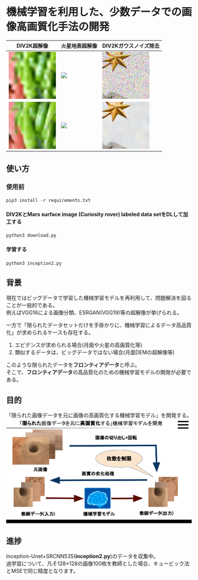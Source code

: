 # 機械学習を利用した、少数データでの画像高画質化手法の開発
|DIV2K超解像|火星地表超解像|DIV2Kガウスノイズ除去|
|---|---|---|
|![](https://github.com/jSm449g4d/Research/blob/master/assets/t570.png)|![](https://github.com/jSm449g4d/Research/blob/master/assets/t30.png)|![](https://github.com/jSm449g4d/Research/blob/master/assets/t182.png)|
|![](https://github.com/jSm449g4d/Research/blob/master/assets/p570.png)|![](https://github.com/jSm449g4d/Research/blob/master/assets/p30.png)|![](https://github.com/jSm449g4d/Research/blob/master/assets/p182.png)|
## 使い方
### 使用前
`pip3 install -r requirements.txt`  
#### **DIV2K**と**Mars surface image (Curiosity rover) labeled data set**をDLして加工する  
`python3 download.py`  
#### 学習する  
`python3 inception2.py`  
## 背景
現在ではビッグデータで学習した機械学習モデルを再利用して、問題解決を図ることが一般的である。  
例えばVGG16による画像分類、ESRGAN(VGG19)等の超解像が挙げられる。  

一方で「限られたデータセットだけを手掛かりに、機械学習によるデータ高品質化」が求められるケースも存在する。  
1. エビデンスが求められる場合(月面や火星の高画質化等)  
2. 類似するデータは、ビッグデータではない場合(月面DEMの超解像等)  

このような限られたデータを**フロンティアデータ**と呼ぶ。  
そこで、**フロンティアデータ**の高品質化のための機械学習モデルの開発が必要である。  
## 目的
「限られた画像データを元に画像の高画質化する機械学習モデル」を開発する。
![](https://github.com/jSm449g4d/Research/blob/master/assets/selfteaching.png)
## 進捗
Inception-Unet+SRCNN535(**inception2.py**)のデータを収集中。  
過学習について、凡そ128×128の画像100枚を教師とした場合、キュービック法とMSEで同じ精度となります。
